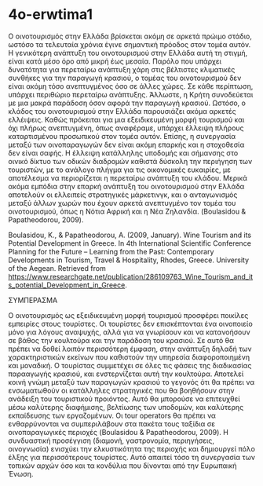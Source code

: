 # 4o-erwtima1

Ο οινοτουρισμός στην Ελλάδα βρίσκεται ακόμη σε αρκετά πρώιμο στάδιο, ωστόσο τα τελευταία χρόνια έγινε σημαντική πρόοδος στον τομέα αυτόν. Η γενικότερη ανάπτυξη του οινοτουρισμού στην Ελλάδα αυτή τη στιγμή, είναι κατά μέσο όρο από μικρή έως μεσαία. Παρόλο που υπάρχει δυνατότητα για περεταίρω ανάπτυξη χάρη στις βέλτιστες κλιματικές συνθήκες για την παραγωγή κρασιού, ο τομέας του οινοτουρισμού δεν είναι ακόμη τόσο ανεπτυγμένος όσο σε άλλες χώρες. Σε κάθε περίπτωση, υπάρχει περιθώριο περεταίρω ανάπτυξης. Άλλωστε, η Κρήτη συνοδεύεται με μια μακρά παράδοση όσον αφορά την παραγωγή κρασιού. Ωστόσο, ο κλάδος του οινοτουρισμού στην Ελλάδα παρουσιάζει ακόμα αρκετές ελλέιψεις. Καθώς πρόκειται για μια εξειδικευμένη μορφή τουρισμού και όχι πλήρως ανεπτυγμένη, όπως αναφέραμε, υπάρχει έλλειψη πλήρους καταρτισμένου προσωπικού στον τομέα αυτόν. Επίσης, η συνεργασία μεταξύ των οινοπαραγωγών δεν είναι ακόμη επαρκής και η στοχοθεσία δεν είναι σαφής. Η έλλειψη κατάλληλης υποδομής και σήμανσης στο οινικό δίκτυο των οδικών διαδρομών καθιστά δύσκολη την περιήγηση των τουριστών, με το ανάλογο πλήγμα για τις οικονομικές ευκαιρίες, με αποτέλεσμα να περιορίζεται η περεταίρω ανάπτυξη του κλάδου. Μερικά ακόμα εμπόδια στην επαρκή ανάπτυξη του οινοτουρισμού στην Ελλάδα αποτελούν οι ελλειπείς στρατηγικές μάρκετινγκ, και ο ανταγωνισμός μεταξύ άλλων χωρών που έχουν αρκετά ανεπτυγμένο τον τομέα του οινοτουρισμού, όπως η Νότια Αφρική και η Νέα Ζηλανδία. (Boulasidou & Papatheodorou, 2009).



Boulasidou, K., & Papatheodorou, A. (2009, January). Wine Tourism and its Potential Development in Greece. In 4th International Scientific Conference Planning for the Future – Learning from the Past: Contemporary Developments in Tourism, Travel & Hospitality, Rhodes, Greece. University of the Aegean. Retrieved from https://www.researchgate.net/publication/286109763_Wine_Tourism_and_its_potential_Development_in_Greece.

ΣΥΜΠΕΡΑΣΜΑ 

Ο οινοτουρισμός ως εξειδικευμένη μορφή τουρισμού προσφέρει ποικίλες εμπειρίες στους τουρίστες. Οι τουρίστες δεν επισκέπτονται ένα οινοποιείο μόνο για λόγους αναψυχής, αλλά για να γνωρίσουν και να κατανοήσουν σε βάθος την κουλτούρα και την παράδοση του κρασιού. Σε αυτό θα πρέπει να δοθεί λοιπόν περισσότερη έμφαση, στην ανάπτυξη δηλαδή των χαρακτηριστικών εκείνων που καθιστούν την υπηρεσία διαφοροποιημένη και μοναδική. Ο τουρίστας συμμετέχει σε όλες τις φάσεις της διαδικασίας παρααγωγής κρασιού, και ενστερνίζεται αυτή την κουλτούρα. Αποτελεί κοινή γνώμη μεταξύ των παραγωγών κρασιού το γεγονός ότι θα πρέπει να ενσωματωθούν οι κατάλληλες στρατηγικές που θα βοηθήσουν στην ανάδειξη του τουριστικού προιόντος. Αυτό θα μπορούσε να επιτευχθεί μέσω καλύτερης διαφήμισης, βελτίωσης των υποδομών,  και καλύτερης εκπαίδευσης των εργαζομένων. Οι tour operators θα πρέπει να ενθαρρύνονται να συμπεριλάβουν στα πακέτα τους ταξίδια σε οινοπαραγωγικές περιοχές (Boulasidou & Papatheodorou, 2009). 
Η συνδυαστική προσέγγιση (διαμονή, γαστρονομία, περιηγήσεις, οινογνωσία) ενισχύει την ελκυστικότητα της περιοχής και δημιουργεί πόλο έλξης για περισσότερους τουρίστες. Αυτό απαιτεί τόσο τη συνεργασία των τοπικών αρχών όσο και τα κονδύλια που δίνονται από την Ευρωπαική Ένωση.
